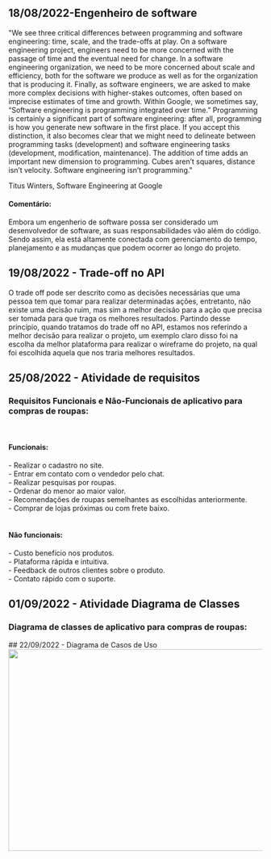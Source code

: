 ## 18/08/2022-Engenheiro de software
"We see three critical differences between programming and software engineering: time, scale, and the trade-offs at play. On a software engineering project, engineers need to be more concerned with the passage of time and the eventual need for change. In a software engineering organization, we need to be more concerned about scale and efficiency, both for the software we produce as well as for the organization that is producing it. Finally, as software engineers, we are asked to make more complex decisions with higher-stakes outcomes, often based on imprecise estimates of time and growth. Within Google, we sometimes say, “Software engineering is programming integrated over time.” Programming is certainly a significant part of software engineering: after all, programming is how you generate new software in the first place. If you accept this distinction, it also becomes clear that we might need to delineate between programming tasks (development) and software engineering tasks (development, modification, maintenance). The addition of time adds an important new dimension to programming. Cubes aren’t squares, distance isn’t velocity. Software engineering isn’t programming."

Titus Winters, Software Engineering at Google

<h4>Comentário: </h4>
Embora um engenherio de software possa ser considerado um desenvolvedor de software, as suas responsabilidades vão além do código. Sendo assim, ela está altamente conectada com gerenciamento do tempo, planejamento e as mudanças que podem ocorrer ao longo do projeto. <br>
 
## 19/08/2022 - Trade-off no API
O trade off pode ser descrito como as decisões necessárias que uma pessoa tem que tomar para realizar determinadas ações, entretanto, não existe uma decisão ruim, mas sim a melhor decisão para a ação que precisa ser tomada para que traga os melhores resultados. Partindo desse princípio, quando tratamos do trade off no API, estamos nos referindo a melhor decisão para realizar o projeto, um exemplo claro disso foi na escolha da melhor plataforma para realizar o wireframe do projeto, na qual foi escolhida aquela que nos traria melhores resultados.

## 25/08/2022 - Atividade de requisitos
<h3>Requisitos Funcionais e Não-Funcionais de aplicativo para compras de roupas: </h3>
<br>
<h4>Funcionais:</h4> 
- Realizar o cadastro no site.<br>
- Entrar em contato com o vendedor pelo chat.<br>
- Realizar pesquisas por roupas. <br>
- Ordenar do menor ao maior valor. <br>
- Recomendações de roupas semelhantes as escolhidas anteriormente. <br>
- Comprar de lojas próximas ou com frete baixo. <br>
<br>
<h4>Não funcionais:</h4> 
- Custo benefício nos produtos. <br>
- Plataforma rápida e intuitiva. <br>
- Feedback de outros clientes sobre o produto. <br>
- Contato rápido com o suporte. <br>

## 01/09/2022 - Atividade Diagrama de Classes
<h3>Diagrama de classes de aplicativo para compras de roupas: </h3>
## 22/09/2022 - Diagrama de Casos de Uso
<img align="center"src="Imagens/ciclo_de_vida.png" height= "400" width= "600"/>

